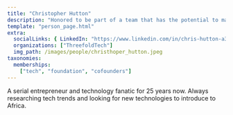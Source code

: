 ```yaml
---
title: "Christopher Hutton"
description: "Honored to be part of a team that has the potential to make the world a better place..."
template: "person_page.html"
extra:
  socialLinks: { LinkedIn: "https://www.linkedin.com/in/chris-hutton-a3034777/" }
  organizations: ["ThreefoldTech"]
  img_path: /images/people/christhoper_hutton.jpeg
taxonomies:
  memberships:
    ["tech", "foundation", "cofounders"]
---
```


A serial entrepreneur and technology fanatic for 25 years now. Always researching tech trends and looking for new technologies to introduce to Africa.
